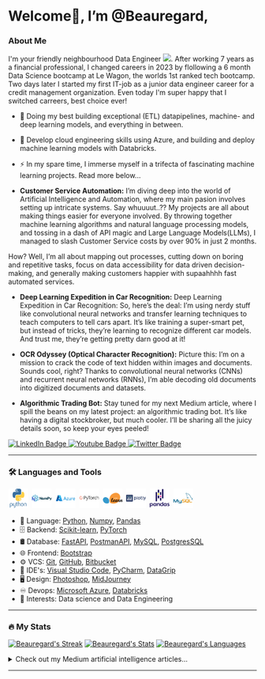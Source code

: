 <H1><B> Welcome👋, I’m @Beauregard,</B></H1>

### About Me
I'm your friendly neighbourhood Data Engineer <img src="https://media.giphy.com/media/WUlplcMpOCEmTGBtBW/giphy.gif" width="30">. After working 7 years as a financial professional, I changed careers in 2023 by flollowing a 6 month Data Science bootcamp at Le Wagon, the worlds 1st ranked tech bootcamp. Two days later I started my first IT-job as a junior data engineer career for a credit management organization. Even today I'm super happy that I switched carreers, best choice ever!

- :telescope: Doing my best building exceptional (ETL) datapipelines, machine- and deep learning models, and everything in between.
- :seedling: Develop cloud engineering skills using Azure, and building and deploy machine learning models with Databricks. 
- :zap: In my spare time, I immerse myself in a trifecta of fascinating machine learning projects. Read more below...

- **Customer Service Automation:**
I’m diving deep into the world of Artificial Intelligence and Automation, where my main pasion involves setting up intricate systems. Say whuuuut..??
My projects are all about making things easier for everyone involved. By throwing together machine learning algorithms and natural language processing models, and tossing in a dash of API magic and Large Language Models(LLMs), I managed to slash Customer Service costs by over 90% in just 2 months.

How? Well, I’m all about mapping out processes, cutting down on boring and repetitive tasks, focus on data accessibility for data driven decision-making, and generally making customers happier with supaahhhh fast automated services.

- **Deep Learning Expedition in Car Recognition:** Deep Learning Expedition in Car Recognition: So, here’s the deal: I’m using nerdy stuff like convolutional neural networks and transfer learning techniques to teach computers to tell cars apart. It’s like training a super-smart pet, but instead of tricks, they’re learning to recognize different car models. And trust me, they’re getting pretty darn good at it!

- **OCR Odyssey (Optical Character Recognition):** Picture this: I’m on a mission to crack the code of text hidden within images and documents. Sounds cool, right? Thanks to convolutional neural networks (CNNs) and recurrent neural networks (RNNs), I’m able decoding old documents into digitized documents and datasets.

- **Algorithmic Trading Bot:** Stay tuned for my next Medium article, where I spill the beans on my latest project: an algorithmic trading bot. It’s like having a digital stockbroker, but much cooler. I’ll be sharing all the juicy details soon, so keep your eyes peeled!


<div id="badges">
  <a href="https://www.linkedin.com/">
    <img src="https://img.shields.io/badge/LinkedIn-blue?style=for-the-badge&logo=linkedin&logoColor=white" alt="LinkedIn Badge"/>
  </a>
  <a href="https://www.youtube.com/">
    <img src="https://img.shields.io/badge/YouTube-red?style=for-the-badge&logo=youtube&logoColor=white" alt="Youtube Badge"/>
  </a>
  <a href="https://twitter.com/">
    <img src="https://img.shields.io/badge/Twitter-blue?style=for-the-badge&logo=twitter&logoColor=white" alt="Twitter Badge"/>
  </a>  
</div>

---
### :hammer_and_wrench: Languages and Tools
  <div>
  <img src="https://github.com/devicons/devicon/blob/master/icons/python/python-original-wordmark.svg" title="Python" alt="Python" width="40" height="40"/>&nbsp;
    <img src="https://github.com/devicons/devicon/blob/master/icons/numpy/numpy-original-wordmark.svg" title="numpy" alt="numpy" width="40" height="40"/>&nbsp;
    <img src="https://github.com/devicons/devicon/blob/master/icons/azure/azure-original-wordmark.svg" title="github.com" alt="github.com" width="40" height="40"/>&nbsp;
  <img src="https://github.com/devicons/devicon/blob/master/icons/pytorch/pytorch-original-wordmark.svg" title="Gatsby"  alt="Gatsby" width="40" height="40"/>&nbsp;
  <img src="https://github.com/devicons/devicon/blob/master/icons/scikitlearn/scikitlearn-original.svg" title="MySQL"  alt="MySQL" width="40" height="40"/>&nbsp;
  <img src="https://github.com/devicons/devicon/blob/master/icons/plotly/plotly-original-wordmark.svg" title="NodeJS" alt="NodeJS" width="40" height="40"/>&nbsp;
  <img src="https://github.com/devicons/devicon/blob/master/icons/pandas/pandas-original-wordmark.svg" title="AWS" alt="AWS" width="40" height="40"/>&nbsp;
  <img src="https://github.com/devicons/devicon/blob/master/icons/mysql/mysql-original-wordmark.svg" title="MySQL"  alt="MySQL" width="40" height="40"/>&nbsp;
</div>


* 📜 Language: [Python](https://www.python.org/), [Numpy](https://numpy.org/), [Pandas](https://pandas.pydata.org/)
* 🗄 Backend: [Scikit-learn](https://scikit-learn.org/), [PyTorch](https://pytorch.org/)
* 🛢 Database: [FastAPI](https://fastapi.tiangolo.com/), [PostmanAPI](https://www.postman.com/), [MySQL](https://www.mysql.com/), [PostgresSQL](https://www.postgresql.org/)
* 🌐 Frontend: [Bootstrap](https://getbootstrap.com/)
* ⚙️ VCS: [Git](https://git-scm.com/), [GitHub](https://github.com/), [Bitbucket](https://bitbucket.org/)
* 🔧 IDE's: [Visual Studio Code](https://code.visualstudio.com/), [PyCharm](https://www.jetbrains.com/pycharm/), [DataGrip](https://www.jetbrains.com/datagrip/)
* 🖥 Design: [Photoshop](https://www.adobe.com/products/photoshop.html), [MidJourney](https://www.midjourney.com/)
* ♾️ Devops: [Microsoft Azure](https://azure.microsoft.com/), [Databricks](https://databricks.com/)
* 👀 Interests: Data science and Data Engineering

---
### :fire: My Stats

[![Beauregard's Streak](http://github-readme-streak-stats.herokuapp.com?user=Beauregards&theme=dark&background=000000)](https://git.io/streak-stats)
[![Beauregard's Stats](https://github-readme-stats.vercel.app/api?username=Beauregards&theme=dark&background=000000)](https://github.com/Beauregards/github-readme-stats)
[![Beauregard's Languages](https://github-readme-stats.vercel.app/api/top-langs/?username=Beauregards&layout=compact&theme=dark&background=000000)](https://github.com/Beauregards/github-readme-stats)

<details> <summary>Check out my Medium artificial intelligence articles...</summary>
</details>

---
<!---
Beauregards/Beauregards is a ✨ special ✨ repository because its `README.md` (this file) appears on your GitHub profile.
You can click the Preview link to take a look at your changes.
--->
